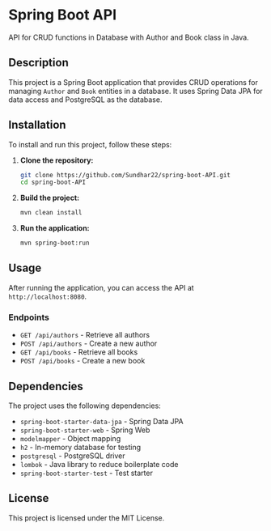 

# Spring Boot API

API for CRUD functions in Database with Author and Book class in Java.

## Description

This project is a Spring Boot application that provides CRUD operations for managing `Author` and `Book` entities in a database. It uses Spring Data JPA for data access and PostgreSQL as the database.

## Installation

To install and run this project, follow these steps:

1. **Clone the repository:**
   ```bash
   git clone https://github.com/Sundhar22/spring-boot-API.git
   cd spring-boot-API
   ```

2. **Build the project:**
   ```bash
   mvn clean install
   ```

3. **Run the application:**
   ```bash
   mvn spring-boot:run
   ```

## Usage

After running the application, you can access the API at `http://localhost:8080`.

### Endpoints

- `GET /api/authors` - Retrieve all authors
- `POST /api/authors` - Create a new author
- `GET /api/books` - Retrieve all books
- `POST /api/books` - Create a new book

## Dependencies

The project uses the following dependencies:

- `spring-boot-starter-data-jpa` - Spring Data JPA
- `spring-boot-starter-web` - Spring Web
- `modelmapper` - Object mapping
- `h2` - In-memory database for testing
- `postgresql` - PostgreSQL driver
- `lombok` - Java library to reduce boilerplate code
- `spring-boot-starter-test` - Test starter

## License

This project is licensed under the MIT License.
